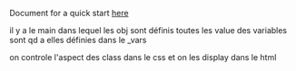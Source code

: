 Document for a quick start [here](https://docs.github.com/fr/pages/getting-started-with-github-pages/creating-a-github-pages-site) 

il y a le main dans lequel les obj sont définis 
toutes les value des variables sont qd a elles définies dans le _vars

on controle l'aspect des class dans le css et on les display dans le html 